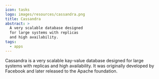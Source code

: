 ```yaml
---
icon: tasks
logo: images/resources/cassandra.png
title: Cassandra
abstract: >
  A very scalable database designed 
  for large systems with replicas
  and high availability.
tags:
  - apps  
---
```

Cassandra is a very scalable kay-value database designed 
for large systems with replicas and high availability.
It was originally developed by Facebook and later
released to the Apache foundation.


